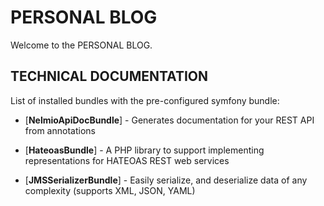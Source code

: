 PERSONAL BLOG
========================

Welcome to the PERSONAL BLOG.

TECHNICAL DOCUMENTATION
-------------------------------------------------------------

List of installed bundles with the pre-configured symfony bundle:

* [**NelmioApiDocBundle**] - Generates documentation for your REST API from annotations

* [**HateoasBundle**] - A PHP library to support implementing representations for HATEOAS REST web services

* [**JMSSerializerBundle**] - Easily serialize, and deserialize data of any complexity (supports XML, JSON, YAML)